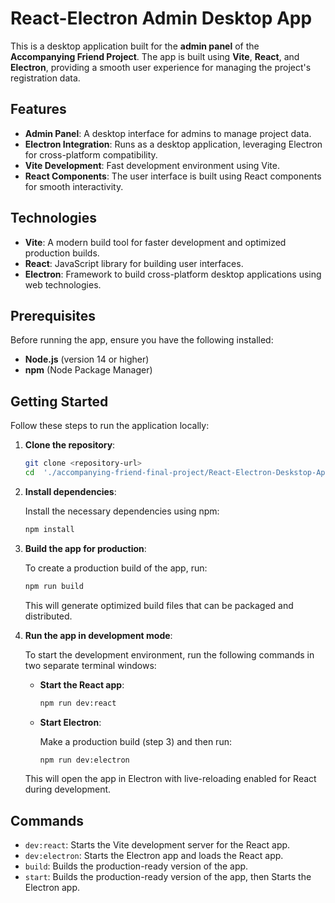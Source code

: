 # React-Electron Admin Desktop App

This is a desktop application built for the **admin panel** of the **Accompanying Friend Project**. The app is built using **Vite**, **React**, and **Electron**, providing a smooth user experience for managing the project's registration data.

## Features
- **Admin Panel**: A desktop interface for admins to manage project data.
- **Electron Integration**: Runs as a desktop application, leveraging Electron for cross-platform compatibility.
- **Vite Development**: Fast development environment using Vite.
- **React Components**: The user interface is built using React components for smooth interactivity.

## Technologies
- **Vite**: A modern build tool for faster development and optimized production builds.
- **React**: JavaScript library for building user interfaces.
- **Electron**: Framework to build cross-platform desktop applications using web technologies.
  
## Prerequisites
Before running the app, ensure you have the following installed:

- **Node.js** (version 14 or higher)
- **npm** (Node Package Manager)

## Getting Started

Follow these steps to run the application locally:

1. **Clone the repository**:

   ```bash
   git clone <repository-url>
   cd  './accompanying-friend-final-project/React-Electron-Deskstop-App'
   ```

2. **Install dependencies**:

   Install the necessary dependencies using npm:

   ```bash
   npm install
   ```

3. **Build the app for production**:

   To create a production build of the app, run:

   ```bash
   npm run build
   ```

   This will generate optimized build files that can be packaged and distributed.    


4. **Run the app in development mode**:

   To start the development environment, run the following commands in two separate terminal windows:

   - **Start the React app**:

     ```bash
     npm run dev:react
     ```

   - **Start Electron**:

     Make a production build (step 3) and then run:
       
     ```bash
     npm run dev:electron
     ```
   
   This will open the app in Electron with live-reloading enabled for React during development.

## Commands

- `dev:react`: Starts the Vite development server for the React app.
- `dev:electron`: Starts the Electron app and loads the React app.
- `build`: Builds the production-ready version of the app.
- `start`: Builds the production-ready version of the app, then Starts the Electron app.